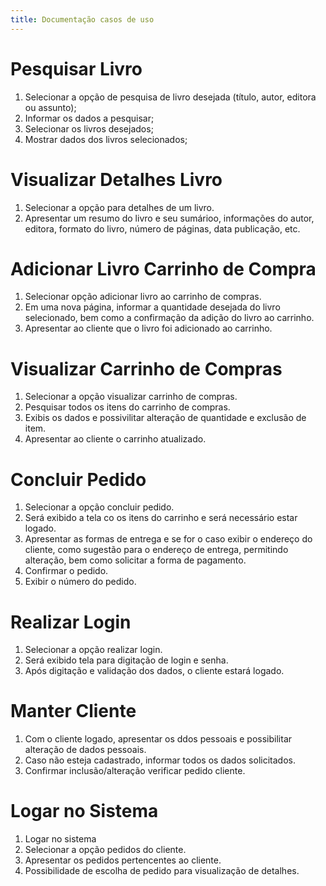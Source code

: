 ```yaml
---
title: Documentação casos de uso
---
```


# Pesquisar Livro

1. Selecionar a opção de pesquisa de livro desejada (título, autor, editora ou assunto);
2. Informar os dados a pesquisar;
3. Selecionar os livros desejados;
4. Mostrar dados dos livros selecionados;

# Visualizar Detalhes Livro

1. Selecionar a opção para detalhes de um livro.
2. Apresentar um resumo do livro e seu sumárioo, informações do autor, editora, formato do livro, número de páginas, data publicação, etc.

# Adicionar Livro Carrinho de Compra

1. Selecionar opção adicionar livro ao carrinho de compras.
2. Em uma nova página, informar a quantidade desejada do livro selecionado, bem como a confirmação da adição do livro ao carrinho.
3. Apresentar ao cliente que o livro foi adicionado ao carrinho.

# Visualizar Carrinho de Compras

1. Selecionar a opção visualizar carrinho de compras.
2. Pesquisar todos os itens do carrinho de compras.
3. Exibis os dados e possivilitar alteração de quantidade e exclusão de item.
4. Apresentar ao cliente o carrinho atualizado.

# Concluir Pedido

1. Selecionar a opção concluir pedido.
2. Será exibido a tela co os itens do carrinho e será necessário estar logado.
3. Apresentar as formas de entrega e se for o caso exibir o endereço do cliente, como sugestão para o endereço de entrega, permitindo alteração, bem como solicitar a forma de pagamento.
4. Confirmar o pedido.
5. Exibir o número do pedido.

# Realizar Login

1. Selecionar a opção realizar login.
2. Será exibido tela para digitação de login e senha.
3. Após digitação e validação dos dados, o cliente estará logado.

# Manter Cliente

1. Com o cliente logado, apresentar os ddos pessoais e possibilitar alteração de dados pessoais.
2. Caso não esteja cadastrado, informar todos os dados solicitados.
3. Confirmar inclusão/alteração verificar pedido cliente.

# Logar no Sistema

1. Logar no sistema
2. Selecionar a opção pedidos do cliente.
3. Apresentar os pedidos pertencentes ao cliente.
4. Possibilidade de escolha de pedido para visualização de detalhes.

